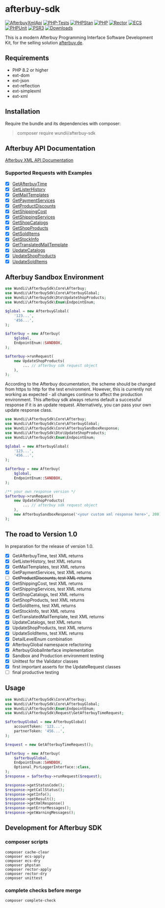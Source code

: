 # afterbuy-sdk

[![AfterbuyXmlApi](https://img.shields.io/badge/Afterbuy%20XML--API-Version%202.0.460-yellow.svg?style=flat)](https://xmldoku.afterbuy.de/dokued)
[![PHP-Tests](https://github.com/wundii/afterbuy-sdk/actions/workflows/code_quality.yml/badge.svg)](https://github.com/wundii/afterbuy-sdk/actions/workflows/code_quality.yml)
[![PHPStan](https://img.shields.io/badge/PHPStan-level%2010-brightgreen.svg?style=flat)](https://phpstan.org)
[![PHP](https://img.shields.io/badge/PHP-8.2+-blue.svg?style=flat)](https://www.php.net/)
[![Rector](https://img.shields.io/badge/Rector-8.2-blue.svg?style=flat)](https://getrector.com)
[![ECS](https://img.shields.io/badge/ECS-check-blue.svg?style=flat)](https://tomasvotruba.com/blog/zen-config-in-ecs)
[![PHPUnit](https://img.shields.io/badge/PHP--Unit-check-blue.svg?style=flat)](https://phpunit.org)
[![PSR3](https://img.shields.io/badge/PSR--3%20Logger-optional-blue.svg?style=flat)](https://php-fig.org/psr/psr-3)
[![Downloads](https://img.shields.io/packagist/dt/wundii/afterbuy-sdk.svg?style=flat)](https://packagist.org/packages/wundii/afterbuy-sdk)

This is a modern Afterbuy Programming Interface Software Development Kit, for the selling solution [afterbuy.de](https://www.afterbuy.de/).

## Requirements
- PHP 8.2 or higher
- ext-dom
- ext-json
- ext-reflection
- ext-simplexml
- ext-xml

## Installation
Require the bundle and its dependencies with composer:

> composer require wundii/afterbuy-sdk

## Afterbuy API Documentation
[Afterbuy XML API Documentation](https://xmldoku.afterbuy.de/dokued/)

### Supported Requests with Examples
- [x] [GetAfterbuyTime](examples/GetAfterbuyTime.md)
- [x] [GetListerHistory](examples/GetListerHistory.md)
- [x] [GetMailTemplates](examples/GetMailTemplates.md)
- [x] [GetPaymentServices](examples/GetPaymentServices.md)
- [x] [GetProductDiscounts](examples/GetProductDiscounts.md)
- [x] [GetShippingCost](examples/GetShippingCost.md)
- [x] [GetShippingServices](examples/GetShippingServices.md)
- [x] [GetShopCatalogs](examples/GetShopCatalogs.md)
- [x] [GetShopProducts](examples/GetShopProducts.md)
- [x] [GetSoldItems](examples/GetSoldItems.md)
- [x] [GetStockInfo](examples/GetStockInfo.md)
- [x] [GetTranslatedMailTemplate](examples/GetTranslatedMailTemplate.md)
- [x] [UpdateCatalogs](examples/UpdateCatalogs.md)
- [x] [UpdateShopProducts](examples/UpdateShopProducts.md)
- [x] [UpdateSoldItems](examples/UpdateSoldItems.md)

## Afterbuy Sandbox Environment

```php
use Wundii\AfterbuySdk\Core\Afterbuy;
use Wundii\AfterbuySdk\Core\AfterbuyGlobal;
use Wundii\AfterbuySdk\Dto\UpdateShopProducts;
use Wundii\AfterbuySdk\Enum\EndpointEnum;

$global = new AfterbuyGlobal(
    '123...',
    '456...',
);

$afterbuy = new Afterbuy(
    $global,
    EndpointEnum::SANDBOX,
);

$afterbuy->runRequest(
    new UpdateShopProducts(
        ... // afterbuy sdk request object
    ),
);
```
According to the Afterbuy documentation, the scheme should be changed from https to http for the test environment.
However, this is currently not working as expected - all changes continue to affect the production environment.
This afterbuy sdk always returns default a successful response if it is an update request.
Alternatively, you can pass your own update response class.

```php
use Wundii\AfterbuySdk\Core\Afterbuy;
use Wundii\AfterbuySdk\Core\AfterbuyGlobal;
use Wundii\AfterbuySdk\Core\AfterbuySandboxResponse;
use Wundii\AfterbuySdk\Dto\UpdateShopProducts;
use Wundii\AfterbuySdk\Enum\EndpointEnum;

$global = new AfterbuyGlobal(
    '123...',
    '456...',
);

$afterbuy = new Afterbuy(
    $global,
    EndpointEnum::SANDBOX,
);

/** your own response version */
$afterbuy->runRequest(
    new UpdateShopProducts(
        ... // afterbuy sdk request object
    ),
    new AfterbuySandboxResponse('<your custom xml response here>', 200),
);
```

## The road to Version 1.0
In preparation for the release of version 1.0.
- [x] GetAfterbuyTime, test XML returns
- [x] GetListerHistory, test XML returns
- [x] GetMailTemplates, test XML returns
- [x] GetPaymentServices, test XML returns
- [ ] <s>GetProductDiscounts, test XML returns</s>
- [x] GetShippingCost, test XML returns
- [x] GetShippingServices, test XML returns
- [x] GetShopCatalogs, test XML returns
- [x] GetShopProducts, test XML returns
- [x] GetSoldItems, test XML returns
- [x] GetStockInfo, test XML returns
- [x] GetTranslatedMailTemplate, test XML returns
- [x] UpdateCatalogs, test XML returns
- [x] UpdateShopProducts, test XML returns
- [x] UpdateSoldItems, test XML returns
- [x] DetailLevelEnum combination
- [x] AfterbuyGlobal namespace refactoring
- [x] AfterbuyGlobalInterface implementation
- [x] Sandbox and Production environment testing
- [x] Unittest for the Validator classes
- [x] first important asserts for the UpdateRequest classes
- [ ] final productive testing

## Usage

```php
use Wundii\AfterbuySdk\Core\Afterbuy;
use Wundii\AfterbuySdk\Core\AfterbuyGlobal;
use Wundii\AfterbuySdk\Enum\EndpointEnum;
use Wundii\AfterbuySdk\Request\GetAfterbuyTimeRequest;

$afterbuyGlobal = new AfterbuyGlobal(
    accountToken: '123...',
    partnerToken: '456...',
);

$request = new GetAfterbuyTimeRequest();

$afterbuy = new Afterbuy(
    $afterbuyGlobal,
    EndpointEnum::SANDBOX,
    Optional_PsrLoggerInterface::class,
);
$response = $afterbuy->runRequest($request);

$response->getStatusCode();
$response->getCallStatus();
$response->getInfo();
$response->getResult();
$response->getXmlResponse()
$response->getErrorMessages();
$response->getWarningMessages();
```

## Development for Afterbuy SDK

### composer scripts

```shell
composer cache-clear
composer ecs-apply
composer ecs-dry
composer phpstan
composer rector-apply
composer rector-dry
composer unittest
```

### complete checks before merge

```shell
composer complete-check
```